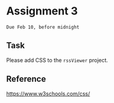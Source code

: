 # Assignment 3
`Due Feb 10, before midnight`

## Task

Please add CSS to the `rssViewer` project.

## Reference

https://www.w3schools.com/css/



